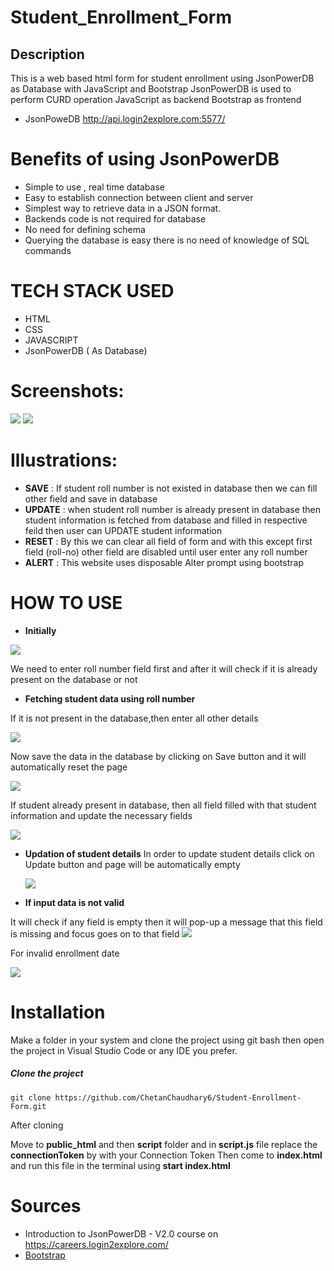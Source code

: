 # Student_Enrollment_Form
## Description 
This is a web based html form for student enrollment using JsonPowerDB as Database with JavaScript and Bootstrap
JsonPowerDB is used to perform CURD operation 
JavaScript as backend
Bootstrap as frontend

* JsonPoweDB http://api.login2explore.com:5577/

# Benefits of using JsonPowerDB
* Simple to use , real time database
* Easy to establish connection between client and server
* Simplest way to retrieve data in a JSON format.
* Backends code is not required for database 
* No need for defining schema 
* Querying the database is easy there is no need  of knowledge of SQL commands

# TECH STACK USED
* HTML
* CSS
* JAVASCRIPT 
* JsonPowerDB ( As Database)

# Screenshots:
<img src="./images/Data.png">
<img src="./images/DataBase.png">

# Illustrations:
* **SAVE** : If student roll number is not existed in database then we can fill other field and save in database
* **UPDATE** : when student roll number is already present in database then student information is fetched from database and filled in respective feild then user can UPDATE student information 
* **RESET** : By this we can clear all field of form and with this except first field (roll-no) other field are disabled until user enter any roll number
* **ALERT** : This website uses disposable Alter prompt using bootstrap

# HOW TO USE

* **Initially**
<img src="./images/Initial_Form.png">

We need to enter roll number field first and after it will check if it is already present on the database or not

* **Fetching student data using roll number**

If it is not present in the database,then enter all other details

<img src="./images/Roll_No_12_Saving.png">

  Now save the data in the database by clicking on Save button and it will automatically reset the page

  <img src="./images/Roll_No_12_Saved.png">

  If student already present in database, then all field filled with that student information and update the necessary fields
  
  <img src="./images/Roll_No_12_Updating.png">
  
* **Updation of student details**
  In order to update student details click on Update button and page will be automatically empty
  
  <img src="./images/Roll_No_12_Update.png">
  
  
 * **If input data is not valid**
 
  It will check if any field is empty then it will pop-up a message that this field is missing and focus goes on to that field
   <img src="./images/Class_Name_Missing.png">

  For invalid enrollment date 

   <img src="./images/Invalid_Enrollment_Date.png">

    
  
  # Installation
  
  Make a folder in your system and clone the project using git bash then open the project in Visual Studio Code or any IDE you prefer.
  ##### Clone the project 
  ```
  git clone https://github.com/ChetanChaudhary6/Student-Enrollment-Form.git
  ```
  After cloning 
  
  Move to **public_html** and then **script** folder and in **script.js** file replace the **connectionToken** by with your Connection Token
  Then come to **index.html** and run this file in the terminal using **start index.html**
  # Sources
  * Introduction to JsonPowerDB - V2.0 course  on  https://careers.login2explore.com/
  * [Bootstrap](https://getbootstrap.com/docs/5.0/getting-started/introduction/) 
  
